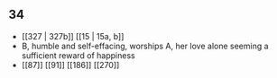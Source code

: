 ## 34
- [[327 | 327b]] [[15 | 15a, b]] 
- B, humble and self-effacing, worships A, her love alone seeming a sufficient reward of happiness
- [[87]] [[91]] [[186]] [[270]] 

